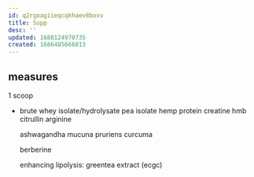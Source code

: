 ```yaml
---
id: q2rgoagiieqcqkhaev8bovv
title: Supp
desc: ''
updated: 1688124970735
created: 1686485666013
---
```


## measures
1 scoop 

- brute
  whey isolate/hydrolysate
  pea isolate
  hemp protein
  creatine
  hmb
  citrullin
  arginine

  ashwagandha
  mucuna pruriens
  curcuma

  berberine

  enhancing lipolysis:
  greentea extract (ecgc)
